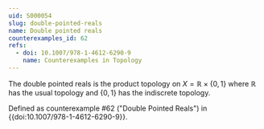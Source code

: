 ```yaml
---
uid: S000054
slug: double-pointed-reals
name: Double pointed reals
counterexamples_id: 62
refs:
  - doi: 10.1007/978-1-4612-6290-9 
    name: Counterexamples in Topology
---
```

The double pointed reals is the product topology on $X = \mathbb{R} \times \{0,1\}$ where $\mathbb{R}$ has the usual topology and $\{0,1\}$ has the indiscrete topology.

Defined as counterexample #62 ("Double Pointed Reals")
in {{doi:10.1007/978-1-4612-6290-9}}.

<!-- [[Proof of Topology]]
A basis for topology on $\mathbb{R}\times \{0,1\}$ is generated by crossing basic open sets of $\mathbb{R}$ with basic open sets of $\{0,1\}$. The basis for the standard topology on $\mathbb{R}$ is defined by the set $\mathscr{R}=\{(a,b) : a,b\in \mathbb{R} \text{ and }a<b\}$, where $(a,b)$ is an interval. So, the basis for topology on the Double Pointed Reals is defined by the set $\mathscr{B}=\{A\times \{0,1\}:A\in \mathscr{R}\}$. More simply, $\mathscr{B}=\{(c,d) : c\in\mathscr{R},d\in\{0,1\}$, where $(c,d)$ is an ordered pair. In a sense, the Double Pointed Reals Topology is like keeping parallel copies of the standard topology on $\mathbb{R}$; one mapped to 0 and one mapped to 1.
To prove the set $\mathscr{B}$ is a basis for a topology on $\mathbb{R}\times\{0,1\}$, we must prove
$$\text{ For every } x\in X \text{ there exists some } B_n \text{ such that } x\in B_n$$
$$\text{ If }x\in B_a \cap B_b, \text{ there exists some } B_c \text{ such that } x\in B_c\subset B_a\cap B_b$$
So to prove the first condition, let $x\in \mathbb{R}\times \{0,1\}$. This implies $x$ is of the form $(x,0) \text{ or } (x,1)$. Suppose $x$ is of the form $(x,0)$. Let $A$ be some interval $(a,b)$ that contains $x$. It is obvious that $x$ belongs to the ordered pair $(A,0)$. A similar argument follows for the case when $x$ is of the form $(x,1)$.
To prove the second condition, let $x\in B_1\cap B_2$. This implies $B_1 \text{ and } B_2$ have the same component of the set $\{0,1\}$.  Furthermore, the first element in the ordered pair of $B_1$ and $B_2$ are both of the form $(a,b)$ and $(c,d)$ respectively such that $x\in (a,b) \text{ and } (c,d)$. Construct a new interval of the form, $(\text{max}(a,c),\text{min}(b,d))$. It follows that $x$ is in this interval, and $x$ is in the basic open set $B_3$ with the first element as $(\text{max}(a,c),\text{min}(b,d))$ and the second element the same as $B_1$ and $B_2$. Both 1 and 2 hold, so the Double Pointed Reals is a basis topology.
 -->
